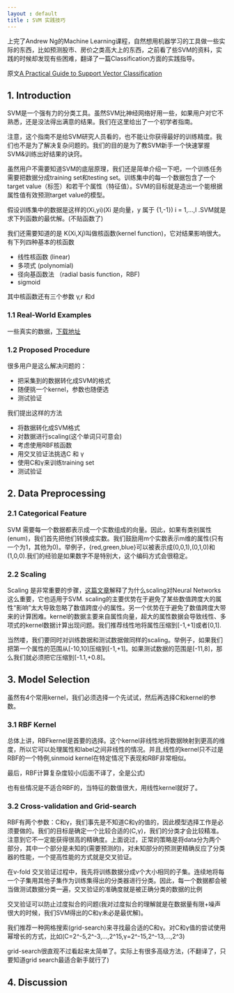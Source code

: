```yaml
---
layout : default
title : SVM 实践技巧
---
```


上完了Andrew Ng的Machine Learning课程，自然想用机器学习的工具做一些实际的东西，比如预测股市、房价之类高大上的东西，之前看了些SVM的资料，实践的时候却发现有些困难，翻译了一篇Classification方面的实践指导。

原文[A Practical Guide to Support Vector Classification](http://www.csie.ntu.edu.tw/~cjlin/papers/guide/guide.pdf)

## 1. Introduction

SVM是一个强有力的分类工具。虽然SVM比神经网络好用一些，如果用户对它不熟悉，还是没法得出满意的结果。我们在这里给出了一个初学者指南。

注意，这个指南不是给SVM研究人员看的，也不能让你获得最好的训练精度。我们也不是为了解决复杂问题的。我们的目的是为了教SVM新手一个快速掌握SVM&训练出好结果的诀窍。

虽然用户不需要知道SVM的底层原理，我们还是简单介绍一下吧，一个训练任务需要把数据分成training set和testing set。训练集中的每一个数据包含了一个target value（标签）和若干个属性（特征值）。SVM的目标就是造出一个能根据属性值有效预测target value的模型。

假设训练集中的数据是这样的(Xi,yi)(Xi 是向量，y 属于 {1,-1}) i = 1,...,l .SVM就是求下列函数的最优解。(不贴函数了)

我们还需要知道的是 K(Xi,Xj)叫做核函数(kernel function)，它对结果影响很大。有下列四种基本的核函数

* 线性核函数 (linear) 
* 多项式 (polynomial)
* 径向基函数法 （radial basis function，RBF)
* sigmoid

其中核函数还有三个参数 γ,r 和d


### 1.1 Real-World Examples

一些真实的数据，[下载地址](http://www.csie.ntu.edu.tw/~cjlin/papers/guide/data/)


### 1.2 Proposed Procedure


很多用户是这么解决问题的：

* 把采集到的数据转化成SVM的格式
* 随便挑一个kernel，参数也随便选
* 测试验证

我们提出这样的方法

* 将数据转化成SVM格式
* 对数据进行scaling(这个单词只可意会)
* 考虑使用RBF核函数
* 用交叉验证法挑选C 和 γ
* 使用C和γ来训练training set
* 测试验证

## 2. Data Preprocessing

### 2.1 Categorical Feature

SVM 需要每一个数据都表示成一个实数组成的向量。因此，如果有类别属性(enum)，我们首先把他们转换成实数。我们鼓励用m个实数表示m维的属性(只有一个为1，其他为0)。举例子，{red,green,blue}可以被表示成(0,0,1),(0,1,0)和(1,0,0).我们的经验是如果数字不是特别大，这个编码方式会很稳定。


### 2.2 Scaling

Scaling 是非常重要的步骤，[这篇文章](ftp://ftp.sas.com/pub/neural/FAQ.html)解释了为什么scaling对Neural Networks这么重要，它也适用于SVM. scaling的主要优势在于避免了某些数值跨度大的属性“影响”太大导致忽略了数值跨度小的属性。另一个优势在于避免了数值跨度大带来的计算困难。kernel的数据主要来自属性向量，超大的属性数据会导致线性、多项式的kernel数据计算出现问题。我们推荐线性地将属性压缩到[-1,+1]或者[0,1].

当然喽，我们要同时对训练数据和测试数据做同样的scaling。举例子，如果我们把第一个属性的范围从[-10,10]压缩到[-1,+1]。如果测试数据的范围是[-11,8]，那么我们就必须把它压缩到[-1.1,+0.8]。

## 3. Model Selection

虽然有4个常用kernel，我们必须选择一个先试试，然后再选择C和kernel的参数。

### 3.1 RBF Kernel

总体上讲，RBFkernel是首要的选择。这个kernel非线性地将数据映射到更高的维度，所以它可以处理属性和label之间非线性的情况。并且,线性的kernel只不过是RBF的一个特例,sinmoid kernel在特定情况下表现和RBF非常相似。

最后，RBF计算复杂度较小(后面不译了，全是公式)

也有些情况是不适合RBF的，当特征的数值很大，用线性kernel就好了。

### 3.2 Cross-validation and Grid-search

RBF有两个参数：C和γ，我们事先是不知道C和γ的值的，因此模型选择工作是必须要做的。我们的目标是确定一个比较合适的(C,γ)，我们的分类才会比较精准。注意到它不一定能获得很高的精确度。上面说过，正常的策略是将data分为两个部分，其中一个部分是未知的(需要预测的)，对未知部分的预测更精确反应了分类器的性能，一个提高性能的方式就是交叉验证。

在v-fold 交叉验证过程中，我先将训练数据分成v个大小相同的子集。连续地将每一个子集用其他子集作为训练集得出的分类器进行分类。因此，每一个数据都会被当做测试数据分类一遍，交叉验证的准确度就是被正确分类的数据的比例

交叉验证可以防止过度拟合的问题(我对过度拟合的理解就是在数据量有限+噪声很大的时候，我们SVM得出的C和γ未必是最优解)。

我们推荐一种网格搜索(grid-search)来寻找最合适的C和γ。对C和γ值的尝试使用幂增长的方式，比如(C=2^-5,2^-3,...,2^15,γ=2^-15,2^-13,...,2^3)

grid-search很直观不过看起来太简单了。实际上有很多高级方法，(不翻译了，只要知道grid search最适合新手就行了)

## 4. Discussion


